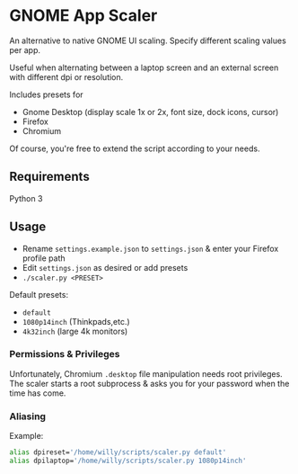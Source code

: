 # GNOME App Scaler

An alternative to native GNOME UI scaling. Specify different scaling values per app.

Useful when alternating between a laptop screen and an external screen with different dpi or resolution.

Includes presets for

-   Gnome Desktop (display scale 1x or 2x, font size, dock icons, cursor)
-   Firefox
-   Chromium

Of course, you're free to extend the script according to your needs.

## Requirements

Python 3

## Usage

-   Rename `settings.example.json` to `settings.json` & enter your Firefox profile path
-   Edit `settings.json` as desired or add presets
-   `./scaler.py <PRESET>`

Default presets:

-   `default`
-   `1080p14inch` (Thinkpads,etc.)
-   `4k32inch` (large 4k monitors)

### Permissions & Privileges

Unfortunately, Chromium `.desktop` file manipulation needs root privileges. The scaler starts a root subprocess & asks you for your password when the time has come.

### Aliasing

Example:

```bash
alias dpireset='/home/willy/scripts/scaler.py default'
alias dpilaptop='/home/willy/scripts/scaler.py 1080p14inch'
```
